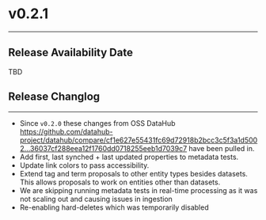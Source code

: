 # v0.2.1
---

Release Availability Date
---
TBD

## Release Changlog
---
- Since `v0.2.0` these changes from OSS DataHub https://github.com/datahub-project/datahub/compare/cf1e627e55431fc69d72918b2bcc3c5f3a1d5002...36037cf288eea12f1760dd0718255eeb1d7039c7 have been pulled in.
- Add first, last synched + last updated properties to metadata tests. 
- Update link colors to pass accessibility.
- Extend tag and term proposals to other entity types besides datasets. This allows proposals to work on entities other than datasets.
- We are skipping running metadata tests in real-time processing as it was not scaling out and causing issues in ingestion
- Re-enabling hard-deletes which was temporarily disabled
